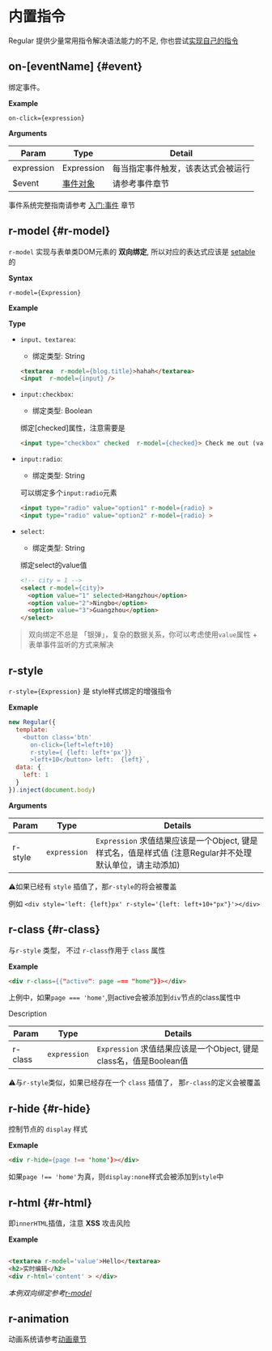 # 内置指令


Regular 提供少量常用指令解决语法能力的不足, 你也尝试[实现自己的指令](api.html#directive)


##  on-[eventName] {#event}


绑定事件。


__Example__

`on-click={expression}` 

<script async src="//jsfiddle.net/leeluolee/1o2gf4um/embed/js,result/"></script>

__Arguments__

|Param|Type|Detail|
|--|--|--|
|expression| Expression |  每当指定事件触发，该表达式会被运行|
|$event| [事件对象](../basic/event.html#event) | 请参考事件章节|


事件系统完整指南请参考 [入门:事件](../basic/event.md) 章节



##  r-model {#r-model}

`r-model` 实现与表单类DOM元素的 __双向绑定__, 所以对应的表达式应该是 [setable](./expression.md#setable) 的

__Syntax__

`r-model={Expression}`


__Example__


<script async src="//jsfiddle.net/leeluolee/4y25j/embed/html,result/"></script>

__Type__

* `input、textarea`:

  - 绑定类型: String

  ```html
  <textarea  r-model={blog.title}>hahah</textarea>
  <input  r-model={input} />
  ```


* `input:checkbox`: 
  
  - 绑定类型: Boolean

  绑定[checked]属性，注意需要是

  ```html
  <input type="checkbox" checked  r-model={checked}> Check me out (value: {checked})
  ```


* `input:radio`:
  
  - 绑定类型: String

  可以绑定多个`input:radio`元素


  ```html
  <input type="radio" value="option1" r-model={radio} >
  <input type="radio" value="option2" r-model={radio} >
  ```


* `select`:
  
  - 绑定类型: String

  绑定select的value值

  ```html
  <!-- city = 1 -->
  <select r-model={city}>
    <option value="1" selected>Hangzhou</option>
    <option value="2">Ningbo</option>
    <option value="3">Guangzhou</option>
  </select>

  ```


> 双向绑定不总是 「银弹」，复杂的数据关系，你可以考虑使用`value`属性 + 表单事件监听的方式来解决


##  r-style

`r-style={Expression}` 是 style样式绑定的增强指令


__Exmaple__

```js
new Regular({
  template: `
    <button class='btn' 
      on-click={left=left+10}
      r-style={ {left: left+'px'}}
      >left+10</button> left:  {left}`,
  data: {
    left: 1
  }
}).inject(document.body)

```

<script async src="//jsfiddle.net/leeluolee/aaWQ7/13/embed/js,result/"></script>


__Arguments__

|Param|Type|Details|
|---|---|---|
|r-style | `expression` | `Expression` 求值结果应该是一个Object, 键是样式名，值是样式值 (注意Regular并不处理默认单位，请主动添加)|




⚠️如果已经有 `style` 插值了，那`r-style`的将会被覆盖

例如 `<div style='left: {left}px' r-style='{left: left+10+"px"}'></div>`

## r-class {#r-class}

与`r-style` 类型， 不过 `r-class`作用于 `class` 属性


__Example__

```html
<div r-class={{"active": page === "home"}}></div>
```

上例中，如果`page === 'home'`,则active会被添加到`div`节点的class属性中

Description

|Param|Type|Details|
|---|---|---|
|r-class | `expression` | `Expression` 求值结果应该是一个Object, 键是class名，值是Boolean值|


⚠️与`r-style`类似，如果已经存在一个 `class` 插值了， 那`r-class`的定义会被覆盖

## r-hide {#r-hide}

控制节点的 `display` 样式

__Exmaple__

```html
<div r-hide={page !== 'home'}></div>
```

如果`page !== 'home'`为真，则`display:none`样式会被添加到`style`中


## r-html {#r-html}

即`innerHTML`插值，注意 __XSS__ 攻击风险

__Example__

```html

<textarea r-model='value'>Hello</textarea>
<h2>实时编辑</h2>
<div r-html='content' > </div>

```

<script async src="//jsfiddle.net/leeluolee/k91esf42/embed/js,result/"></script>

_本例双向绑定参考[r-model](#r-model)_

## r-animation


动画系统请参考[动画章节](../basic/animation.md)






